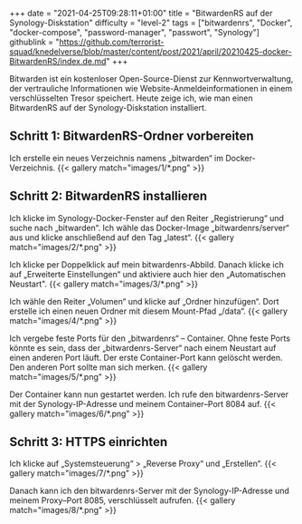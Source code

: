 +++
date = "2021-04-25T09:28:11+01:00"
title = "BitwardenRS auf der Synology-Diskstation"
difficulty = "level-2"
tags = ["bitwardenrs", "Docker", "docker-compose", "password-manager", "passwort", "Synology"]
githublink = "https://github.com/terrorist-squad/knedelverse/blob/master/content/post/2021/april/20210425-docker-BitwardenRS/index.de.md"
+++

Bitwarden ist ein kostenloser Open-Source-Dienst zur Kennwortverwaltung, der vertrauliche Informationen wie Website-Anmeldeinformationen in einem verschlüsselten Tresor speichert. Heute zeige ich, wie man einen BitwardenRS auf der Synology-Diskstation installiert.

## Schritt 1: BitwardenRS-Ordner vorbereiten
Ich erstelle ein neues Verzeichnis namens „bitwarden“ im Docker-Verzeichnis.
{{< gallery match="images/1/*.png" >}}

## Schritt 2: BitwardenRS installieren
Ich klicke im Synology-Docker-Fenster auf den Reiter „Registrierung“ und suche nach „bitwarden“. Ich wähle das Docker-Image „bitwardenrs/server“ aus und klicke anschließend auf den Tag „latest“.
{{< gallery match="images/2/*.png" >}}

Ich klicke per Doppelklick  auf mein bitwardenrs-Abbild. Danach klicke ich auf „Erweiterte Einstellungen“ und aktiviere auch hier den „Automatischen Neustart".
{{< gallery match="images/3/*.png" >}}

Ich wähle den Reiter „Volumen“ und klicke auf „Ordner hinzufügen“. Dort erstelle ich einen neuen Ordner mit diesem Mount-Pfad „/data“.
{{< gallery match="images/4/*.png" >}}

Ich vergebe feste Ports für den „bitwardenrs“ – Container. Ohne feste Ports könnte es sein, dass der „bitwardenrs-Server“ nach einem Neustart auf einen anderen Port läuft. Der erste Container-Port kann gelöscht werden. Den anderen Port sollte man sich merken.
{{< gallery match="images/5/*.png" >}}

Der Container kann nun gestartet werden. Ich rufe den bitwardenrs-Server mit der Synology-IP-Adresse und meinem Container–Port 8084 auf.
{{< gallery match="images/6/*.png" >}}


## Schritt 3: HTTPS einrichten
Ich klicke auf „Systemsteuerung“ > „Reverse Proxy“ und „Erstellen“.
{{< gallery match="images/7/*.png" >}}

Danach kann ich den bitwardenrs-Server mit der Synology-IP-Adresse und meinem Proxy–Port 8085, verschlüsselt aufrufen.
{{< gallery match="images/8/*.png" >}}